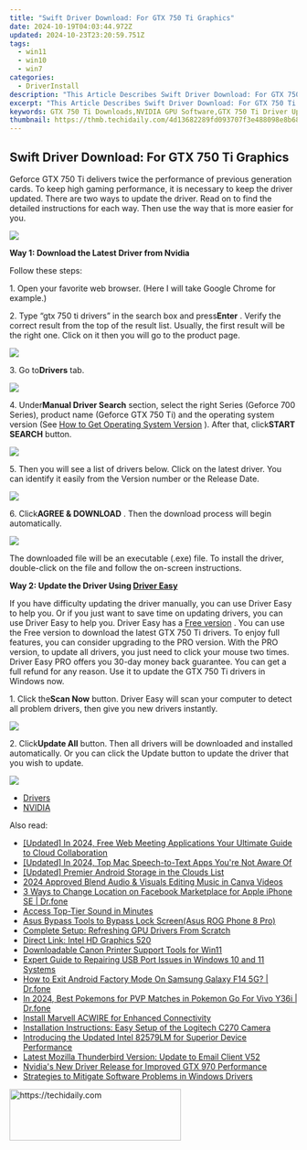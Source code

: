 ```yaml
---
title: "Swift Driver Download: For GTX 750 Ti Graphics"
date: 2024-10-19T04:03:44.972Z
updated: 2024-10-23T23:20:59.751Z
tags:
  - win11
  - win10
  - win7
categories:
  - DriverInstall
description: "This Article Describes Swift Driver Download: For GTX 750 Ti Graphics"
excerpt: "This Article Describes Swift Driver Download: For GTX 750 Ti Graphics"
keywords: GTX 750 Ti Downloads,NVIDIA GPU Software,GTX 750 Ti Driver Update,Direct GPU Download Software,GTX 750 Ti Graphics Card Driver,Optimized GTX GPU Software,GTX 750 Ti Driver & Tools
thumbnail: https://thmb.techidaily.com/4d13682289fd093707f3e488098e8b68b405e6325695bb2b5c751424b8cb1104.jpeg
---
```


## Swift Driver Download: For GTX 750 Ti Graphics

Geforce GTX 750 Ti delivers twice the performance of previous generation cards. To keep high gaming performance, it is necessary to keep the driver updated. There are two ways to update the driver. Read on to find the detailed instructions for each way. Then use the way that is more easier for you.  
  
![](https://images.drivereasy.com/wp-content/uploads/2017/02/img_58a3bc7860434.jpg)
  
**Way 1: Download the Latest Driver from Nvidia**
  
 Follow these steps:  
  
 1\. Open your favorite web browser. (Here I will take Google Chrome for example.)  
  
 2\. Type “gtx 750 ti drivers” in the search box and press**Enter** .  Verify the correct result from the top of the result list. Usually, the first result will be the right one. Click on it then you will go to the product page.  

![](https://images.drivereasy.com/wp-content/uploads/2017/02/img_58a3c55c4fea8.jpg)
  
 3\. Go to**Drivers** tab.
  
![](https://images.drivereasy.com/wp-content/uploads/2017/02/img_58a3c5b823b82.jpg)

 4\. Under**Manual Driver Search** section, select the right Series (Geforce 700 Series), product name (Geforce GTX 750 Ti) and the operating system version (See [How to Get Operating System Version](https://tools.techidaily.com/drivereasy/download/) ). After that, click**START SEARCH** button.  
  
![](https://images.drivereasy.com/wp-content/uploads/2017/02/img_58a3c5e61f605.png)

 5\. Then you will see a list of drivers below. Click on the latest driver. You can identify it easily from the Version number or the Release Date.
  
![](https://images.drivereasy.com/wp-content/uploads/2017/02/img_58a3c6608a977.jpg)

 6\. Click**AGREE & DOWNLOAD** . Then the download process will begin automatically.  
  
![](https://images.drivereasy.com/wp-content/uploads/2017/02/img_58a3c69e55a40.png)

 The downloaded file will be an executable (.exe) file. To install the driver, double-click on the file and follow the on-screen instructions.  
  
 **Way 2: Update the Driver Using [Driver Easy](https://tools.techidaily.com/drivereasy/download/)**
  
 If you have difficulty updating the driver manually, you can use Driver Easy to help you. Or if you just want to save time on updating drivers, you can use Driver Easy to help you. Driver Easy has a [Free version](https://tools.techidaily.com/drivereasy/download/) . You can use the Free version to download the latest GTX 750 Ti drivers. To enjoy full features, you can consider upgrading to the PRO version. With the PRO version, to update all drivers, you just need to click your mouse two times. Driver Easy PRO offers you 30-day money back guarantee. You can get a full refund for any reason. Use it to update the  GTX 750 Ti drivers in Windows now.  
  
 1\. Click the**Scan Now** button. Driver Easy will scan your computer to detect all problem drivers, then give you new drivers instantly.  
  
![](https://images.drivereasy.com/wp-content/uploads/2017/04/img_58f5b27a11182.png)
  
 2\. Click**Update All** button. Then all drivers will be downloaded and installed automatically. Or you can click the Update button to update the driver that you wish to update.

![](https://images.drivereasy.com/wp-content/uploads/2017/04/img_58f5b2df00779.jpg)

* [Drivers](https://tools.techidaily.com/drivereasy/download/)
* [NVIDIA](https://tools.techidaily.com/drivereasy/download/)

<ins class="adsbygoogle"
     style="display:block"
     data-ad-format="autorelaxed"
     data-ad-client="ca-pub-7571918770474297"
     data-ad-slot="1223367746"></ins>

<ins class="adsbygoogle"
     style="display:block"
     data-ad-client="ca-pub-7571918770474297"
     data-ad-slot="8358498916"
     data-ad-format="auto"
     data-full-width-responsive="true"></ins>

<span class="atpl-alsoreadstyle">Also read:</span>
<div><ul>
<li><a href="https://video-capture.techidaily.com/updated-in-2024-free-web-meeting-applications-your-ultimate-guide-to-cloud-collaboration/"><u>[Updated] In 2024, Free Web Meeting Applications Your Ultimate Guide to Cloud Collaboration</u></a></li>
<li><a href="https://fox-hovers.techidaily.com/updated-in-2024-top-mac-speech-to-text-apps-youre-not-aware-of/"><u>[Updated] In 2024, Top Mac Speech-to-Text Apps You're Not Aware Of</u></a></li>
<li><a href="https://extra-approaches.techidaily.com/updated-premier-android-storage-in-the-clouds-list/"><u>[Updated] Premier Android Storage in the Clouds List</u></a></li>
<li><a href="https://extra-tips.techidaily.com/2024-approved-blend-audio-and-visuals-editing-music-in-canva-videos/"><u>2024 Approved Blend Audio & Visuals Editing Music in Canva Videos</u></a></li>
<li><a href="https://location-fake.techidaily.com/3-ways-to-change-location-on-facebook-marketplace-for-apple-iphone-se-drfone-by-drfone-virtual-ios/"><u>3 Ways to Change Location on Facebook Marketplace for Apple iPhone SE | Dr.fone</u></a></li>
<li><a href="https://driver-install.techidaily.com/1720063275743-access-top-tier-sound-in-minutes/"><u>Access Top-Tier Sound in Minutes</u></a></li>
<li><a href="https://phone-solutions.techidaily.com/asus-bypass-tools-to-bypass-lock-screen-asus-rog-phone-8-pro-by-drfone-android-unlock-android-unlock/"><u>Asus Bypass Tools to Bypass Lock Screen(Asus ROG Phone 8 Pro)</u></a></li>
<li><a href="https://driver-install.techidaily.com/complete-setup-refreshing-gpu-drivers-from-scratch/"><u>Complete Setup: Refreshing GPU Drivers From Scratch</u></a></li>
<li><a href="https://driver-install.techidaily.com/direct-link-intel-hd-graphics-520/"><u>Direct Link: Intel HD Graphics 520</u></a></li>
<li><a href="https://driver-install.techidaily.com/downloadable-canon-printer-support-tools-for-win11/"><u>Downloadable Canon Printer Support Tools for Win11</u></a></li>
<li><a href="https://win-howtos.techidaily.com/expert-guide-to-repairing-usb-port-issues-in-windows-10-and-11-systems/"><u>Expert Guide to Repairing USB Port Issues in Windows 10 and 11 Systems</u></a></li>
<li><a href="https://change-location.techidaily.com/how-to-exit-android-factory-mode-on-samsung-galaxy-f14-5g-drfone-by-drfone-fix-android-problems-fix-android-problems/"><u>How to Exit Android Factory Mode On Samsung Galaxy F14 5G? | Dr.fone</u></a></li>
<li><a href="https://change-location.techidaily.com/in-2024-best-pokemons-for-pvp-matches-in-pokemon-go-for-vivo-y36i-drfone-by-drfone-virtual-android/"><u>In 2024, Best Pokemons for PVP Matches in Pokemon Go For Vivo Y36i | Dr.fone</u></a></li>
<li><a href="https://driver-install.techidaily.com/install-marvell-acwire-for-enhanced-connectivity/"><u>Install Marvell ACWIRE for Enhanced Connectivity</u></a></li>
<li><a href="https://driver-install.techidaily.com/installation-instructions-easy-setup-of-the-logitech-c270-camera/"><u>Installation Instructions: Easy Setup of the Logitech C270 Camera</u></a></li>
<li><a href="https://driver-install.techidaily.com/introducing-the-updated-intel-82579lm-for-superior-device-performance/"><u>Introducing the Updated Intel 82579LM for Superior Device Performance</u></a></li>
<li><a href="https://tech-recovery.techidaily.com/latest-mozilla-thunderbird-version-update-to-email-client-v52/"><u>Latest Mozilla Thunderbird Version: Update to Email Client V52</u></a></li>
<li><a href="https://driver-install.techidaily.com/nvidias-new-driver-release-for-improved-gtx-970-performance/"><u>Nvidia's New Driver Release for Improved GTX 970 Performance</u></a></li>
<li><a href="https://driver-install.techidaily.com/strategies-to-mitigate-software-problems-in-windows-drivers/"><u>Strategies to Mitigate Software Problems in Windows Drivers</u></a></li>
</ul></div>

<!-- affiliate ads begin -->
<a href="https://homestyler.sjv.io/c/5597632/1943648/22993" target="_top" id="1943648">
  <img src="//a.impactradius-go.com/display-ad/22993-1943648" border="0" alt="https://techidaily.com" width="300" height="90"/>
</a>
<img height="0" width="0" src="https://homestyler.sjv.io/i/5597632/1943648/22993" style="position:absolute;visibility:hidden;" border="0" />
<!-- affiliate ads end -->

